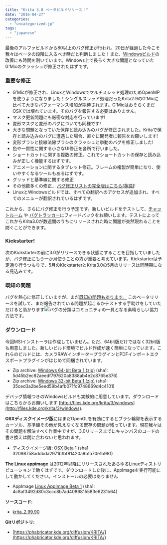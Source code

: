```yaml
---
title: "Krita 3.0 ベータビルドリリース！"
date: "2016-04-27"
categories: 
  - "uncategorized-jp"
tags: 
  - "japanese"
---
```


最後のアルファビルドから80以上のバグ修正が行われ、20日が経過した今こそ我々はベータの段階に入るべき時だと判断しました！また、[Windowsビルド](https://jp.krita.org/item/new-krita-3-0-windows-builds/)の改善にも時間を割いています。Windows上で長らく大きな問題となっていたG'Micのクラッシュが修正されたはずです。

### 重要な修正

- G’Micが修正され、LinuxとWindowsでマルチスレッド処理のためOpenMPを使うようになりました！シングルスレッド処理だったKrita2.9のG'Micに比べて大きなパフォーマンス増加が期待されます。G'MicはおそらくまだOSXでは壊れています。そのバグを報告する必要はありません。
- マスク更新問題にも厳密な対応を行っています!
- 変形マスクと変形のバグについても同様です!
- 大きな問題となっていた保存と読み込みのバグが修正されました。Kritaで保存と読み込みのバグに遭遇した場合、直ぐに開発者に報告をお願いします!
- 変形ブラシと接線法線ブラシのクラッシュと挙動のバグを修正しました!
- 色や一貫性に関する小さなUI修正を各所で行いました。
- ショートカットに関する複数の修正。これでショートカットの保存と読み込みが正しく機能するはずです。
- アニメーションに関するタブレット修正。フレームの複製が簡単になり、使いやすくなるツールもあるはずです。
- グリッドと基準線に関する修正
- その他数多くの修正… [バグ修正リストの完全版はこちら(英語)](https://community.kde.org/Krita/Krita3dot1releasenotes#3.0_BETA_.2822nd_of_April.29)!
- LinuxとWindowsビルドでは、すべての翻訳へのアクセスが追加され、すべてのメニューが翻訳されているはずです。

これから、さらにバグ修正を行う予定です。新しいビルドをテストして、[チャットルーム](https://jp.krita.org/irc/) や [バグトラッカー](https://jp.krita.org/get-involved/report-a-bug/)にフィードバックをお願いします。テストによってこれからKrita3.0が数週間のうちにリリースされた時に問題が突然現れることを防ぐことができます。

### Kickstarter!

次のKickstarterの前に3.0がリリースできる状態にすることを目指していましたが、バグ修正にもう一か月使うことの方が重要と考えています。Kickstarterは予定通り行うつもりで、5月のKickstarterとKrita3.0の5月のリリースは同時期になる見込みです。

### 既知の問題

バグを熱心に修正していますが、まだ[既知の問題もあります。](https://bugs.kde.org/buglist.cgi?bug_severity=critical&bug_severity=grave&bug_severity=major&bug_severity=crash&bug_severity=normal&bug_severity=minor&bug_status=UNCONFIRMED&bug_status=CONFIRMED&bug_status=ASSIGNED&bug_status=REOPENED&list_id=1348442&product=krita&query_format=advanced) このベータリリースを試して、まだ報告されている問題が起こるかテストする手助けをしていただけると助かります![バグの分類](https://jp.krita.org/item/ways-to-help-krita-bug-triaging/)はコミュニティの一員となる素晴らしい協力方法です。

### ダウンロード

今回MSIインストーラは作成していません。ただ、64bit版だけではなく32bit版も用意しました。新しいビルド環境でビルド作成が速く簡単になっています。これらのビルドには、カメラRAWインポータープラグインとPDFインポートエクスポートプラグインがはじめて同梱されています。

- Zip archive: [Windows 64-bit Beta 1 (zip)](http://files.kde.org/krita/3/windows/krita-3.0-Beta-master-25ecbaf-x64.zip) (sha1: 5d45b2ec82aeedf797620a8388ab4e2c8765e376)
- Zip archive: [Windows 32-bit Beta 1 (zip)](http://files.kde.org/krita/3/windows/krita-3.0-Beta-master-301a139-x86.zip) (sha1: 35ced3a2be5eed59b4afb071fc9748669d4c4101)

デバッグ情報つきのWindowsビルドも実験的に用意しています。ダウンロードはこちらからお願いします [http://files.kde.org/krita/3/windows](http://files.kde.org/krita/3/windows).

**OSXディスクイメージ版**にはまだOpenGLを有効にするとブラシ輪郭を表示するカーソル、基準線その他が見えなくなる既存の問題が残っています。現在我々はその問題を解決すべく作業中ですが、3.0リリースまでにキャンバスのコードの書き換えは間に合わないと思われます。

- ディスクイメージ版: [OSX Beta 1](http://files.kde.org/krita/3/osx/krita3-beta1-83b444b.dmg) (sha1: 32098758addbda2971bfbf81420a9bfa70e1b981)

**The Linux appimage** は2012年以降にリリースされたあらゆるLinuxディストリビューションで動くはずです。ダウンロードした後に、AppImageを実行可能にして動かしてください。インストールの必要はありません

- AppImage [Linux AppImage Beta 1](http://files.kde.org/krita/3/linux/krita3-beta1-db1ca07-x86_64.appimage) (sha1: 4c8af3492d80c3ccc8b7ad4086815583e6231b64)

**ソースコード**:

- [krita_2.99.90](http://download.kde.org/unstable/krita/2.99.90/)

**Gitリポジトリ:**

- [https://phabricator.kde.org/diffusion/KRITA/](https://phabricator.kde.org/diffusion/KRITA/)
